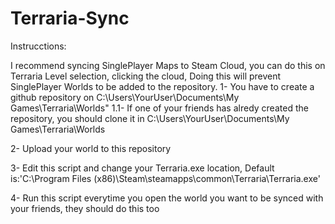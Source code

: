 # Terraria-Sync
Instrucctions:

I recommend syncing SinglePlayer Maps to Steam Cloud, you can do this on Terraria Level selection, clicking the cloud, Doing this will prevent SinglePlayer Worlds to be added to the repository.
1- You have to create a github repository on C:\Users\YourUser\Documents\My Games\Terraria\Worlds"
1.1- If one of your friends has alredy created the repository, you should clone it in C:\Users\YourUser\Documents\My Games\Terraria\Worlds

2- Upload your world to this repository

3- Edit this script and change your Terraria.exe location, Default is:'C:\Program Files (x86)\Steam\steamapps\common\Terraria\Terraria.exe'

4- Run this script everytime you open the world you want to be synced with your friends, they should do this too